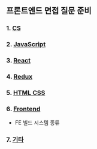 ## 프론트엔드 면접 질문 준비

### 1. [CS](cs.md)

### 2. [JavaScript](javascript.md)

### 3. [React](react.md)

### 4. [Redux](redux.md)

### 5. [HTML CSS](html-css.md)

### 6. [Frontend](frontend.md)
- FE 빌드 시스템 종류

### 7. [기타](etc.md)
